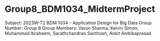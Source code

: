 # Group8_BDM1034_MidtermProject

Subject: 2023W-T2 BDM 1034 - Application Design for Big Data Group Number: Group 8 Group Members: Varun Sharma, Kelvin Simon, Muhammad Ibraheem, Sarathchandran Santhosh, Ankit Ambikaprasad
